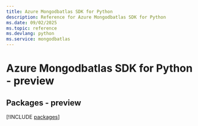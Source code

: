 ```yaml
---
title: Azure Mongodbatlas SDK for Python
description: Reference for Azure Mongodbatlas SDK for Python
ms.date: 09/02/2025
ms.topic: reference
ms.devlang: python
ms.service: mongodbatlas
---
```

# Azure Mongodbatlas SDK for Python - preview
## Packages - preview
[!INCLUDE [packages](mongodbatlas-index.md)]